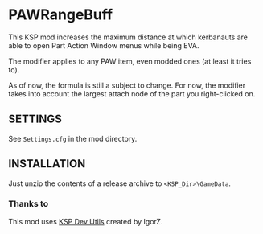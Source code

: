 # PAWRangeBuff
This KSP mod increases the maximum distance at which kerbanauts are able to open Part Action Window menus while being EVA.

The modifier applies to any PAW item, even modded ones (at least it tries to).

As of now, the formula is still a subject to change. For now, the modifier takes into account the largest attach node of the part you right-clicked on.

## SETTINGS
See `Settings.cfg` in the mod directory.

## INSTALLATION
Just unzip the contents of a release archive to `<KSP_Dir>\GameData`.

### Thanks to
This mod uses [KSP Dev Utils](https://forum.kerbalspaceprogram.com/index.php?/topic/150786-minimum-ksp-version-18-kspdev-logconsole-v21-utils-v22-releasetools-v11-localizationtool-v19/) created by IgorZ.

